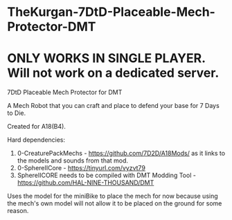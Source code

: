 # TheKurgan-7DtD-Placeable-Mech-Protector-DMT

# ONLY WORKS IN SINGLE PLAYER. Will not work on a dedicated server.

7DtD Placeable Mech Protector for DMT

A Mech Robot that you can craft and place to defend your base for 7 Days to Die.

Created for A18(B4).

Hard dependencies:
 1.   0-CreaturePackMechs - https://github.com/7D2D/A18Mods/ as it links to the models and sounds from that mod.
 2.   0-SphereIICore - https://tinyurl.com/vyzvt79
 3.   SphereIICORE needs to be compiled with DMT Modding Tool - https://github.com/HAL-NINE-THOUSAND/DMT

Uses the model for the miniBike to place the mech for now because using the mech's own model will not allow it to be placed on the ground for some reason.
